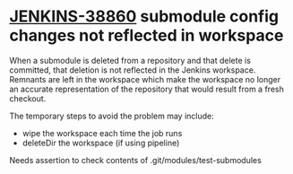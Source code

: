 # [JENKINS-38860](https://issues.jenkins-ci.org/browse/JENKINS-38860) submodule config changes not reflected in workspace

When a submodule is deleted from a repository and that delete is
committed, that deletion is not reflected in the Jenkins workspace.
Remnants are left in the workspace which make the workspace no longer
an accurate representation of the repository that would result from a
fresh checkout.

The temporary steps to avoid the problem may include:
* wipe the workspace each time the job runs
* deleteDir the workspace (if using pipeline)

Needs assertion to check contents of .git/modules/test-submodules
